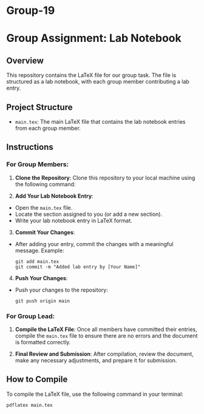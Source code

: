 # Group-19
# Group Assignment: Lab Notebook

## Overview

This repository contains the LaTeX file for our group task. The file is structured as a lab notebook, with each group member contributing a lab entry.

## Project Structure

- `main.tex`: The main LaTeX file that contains the lab notebook entries from each group member.

## Instructions

### For Group Members:
1. **Clone the Repository**: Clone this repository to your local machine using the following command:

2. **Add Your Lab Notebook Entry**:
- Open the `main.tex` file.
- Locate the section assigned to you (or add a new section).
- Write your lab notebook entry in LaTeX format.

3. **Commit Your Changes**:
- After adding your entry, commit the changes with a meaningful message. Example:
  ```
  git add main.tex
  git commit -m "Added lab entry by [Your Name]"
  ```

4. **Push Your Changes**:
- Push your changes to the repository:
  ```
  git push origin main
  ```

### For Group Lead:
1. **Compile the LaTeX File**: Once all members have committed their entries, compile the `main.tex` file to ensure there are no errors and the document is formatted correctly.

2. **Final Review and Submission**: After compilation, review the document, make any necessary adjustments, and prepare it for submission.

## How to Compile

To compile the LaTeX file, use the following command in your terminal:

```bash
pdflatex main.tex
